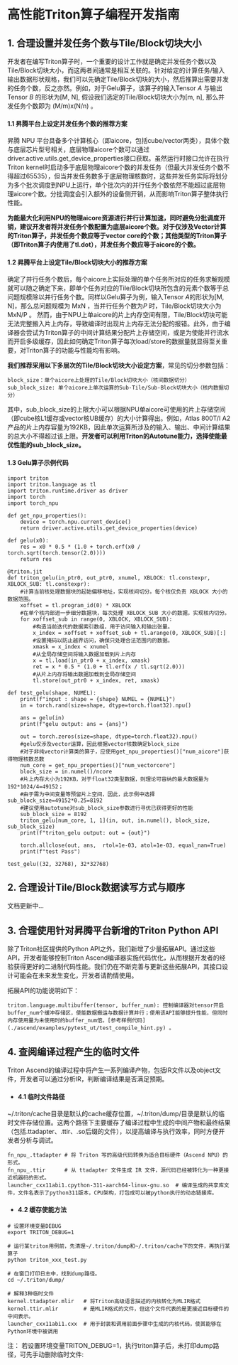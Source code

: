 # 高性能Triton算子编程开发指南
## 1. 合理设置并发任务个数与Tile/Block切块大小
开发者在编写Triton算子时，一个重要的设计工作就是确定并发任务个数以及Tile/Block切块大小，而这两者间通常是相互关联的。针对给定的计算任务/输入输出数据形状规格，我们可以先确定Tile/Block切块的大小，然后推算出需要并发的任务个数，反之亦然。例如，对于Gelu算子，该算子的输入Tensor *A* 与输出Tensor *B* 的形状为[M, N], 假设我们选定的Tile/Block切块大小为[m, n], 那么并发任务个数即为 (M/m)x(N/n) 。
#### 1.1 昇腾平台上设定并发任务个数的推荐方案
昇腾 NPU 平台具备多个计算核心（即aicore，包括cube/vector两类），具体个数与底层芯片型号相关，底层物理aicore个数可以通过driver.active.utils.get_device_properties接口获取。虽然运行时接口允许在执行Triton kernel时启动多于底层物理aicore个数的并发任务（但最大并发任务个数不得超过65535），但当并发任务数多于底层物理核数时，这些并发任务实际将划分为多个批次调度到NPU上运行，单个批次内的并行任务个数依然不能超过底层物理aicore个数。分批调度会引入额外的设备侧开销，从而影响Triton算子整体执行性能。

**为能最大化利用NPU的物理aicore资源进行并行计算加速，同时避免分批调度开销，建议开发者将并发任务个数配置为底层aicore个数。对于仅涉及Vector计算的Triton算子，并发任务个数应等于vector core的个数；其他类型的Triton算子（即Triton算子内使用了tl.dot），并发任务个数应等于aicore的个数。**

#### 1.2 昇腾平台上设定Tile/Block切块大小的推荐方案
确定了并行任务个数后，每个aicore上实际处理的单个任务所对应的任务求解规模就可以随之确定下来，即单个任务对应的Tile/Block切块所包含的元素个数等于总问题规模除以并行任务个数。同样以Gelu算子为例，输入Tensor *A*的形状为[M, N]，那么总问题规模为 MxN ，当并行任务个数为*P* 时，Tile/Block切块大小为 MxN/P 。
然而，由于NPU上单aicore的片上内存空间有限，Tile/Block切块可能无法完整搬入片上内存，导致编译时出现片上内存无法分配的报错。此外，由于编译器会尝试为Triton算子的中间计算结果分配片上存储空间，或是为使能并行流水而开启多级缓存，因此如何确定Triton算子每次load/store的数据量就显得至关重要，对Triton算子的功能与性能均有影响。

**我们推荐采用以下多层次的Tile/Block切块大小设定方案**，常见的切分参数包括：
```
block_size：单个aicore上处理的Tile/Block切块大小（核间数据切分）
sub_block_size: 单个aicore上单次运算的Sub-Tile/Sub-Block切块大小（核内数据切分）
```
其中，sub_block_size的上限大小可以根据NPU单aicore可使用的片上存储空间（即cube核L1缓存或vector核UB缓存）的大小计算得出。例如，Atlas 800T/I A2产品的片上内存容量为192KB，因此单次运算所涉及的输入、输出、中间计算结果的总大小不得超过该上限。**开发者可以利用Triton的Autotune能力，选择使能最优性能的sub_block_size。**

#### 1.3 Gelu算子示例代码
```
import triton
import triton.language as tl
import triton.runtime.driver as driver
import torch
import torch_npu

def get_npu_properties():
    device = torch.npu.current_device()
    return driver.active.utils.get_device_properties(device)

def gelu(x0):
    res = x0 * 0.5 * (1.0 + torch.erf(x0 / torch.sqrt(torch.tensor(2.0))))
    return res

@triton.jit
def triton_gelu(in_ptr0, out_ptr0, xnumel, XBLOCK: tl.constexpr, XBLOCK_SUB: tl.constexpr):
    #计算当前核处理数据块的起始偏移地址，实现核间切分。每个核仅负责 XBLOCK 大小的数据范围。
    xoffset = tl.program_id(0) * XBLOCK
	#在单个核内部进一步细分数据块，每次处理 XBLOCK_SUB 大小的数据，实现核内切分。
    for xoffset_sub in range(0, XBLOCK, XBLOCK_SUB):
	    #构造当前迭代的数据索引数组，用于访问输入和输出张量。
        x_index = xoffset + xoffset_sub + tl.arange(0, XBLOCK_SUB)[:]
		#设置掩码以防止越界访问，确保只处理合法范围内的数据。
        xmask = x_index < xnumel
		#从全局存储空间将输入数据加载到片上内存
        x = tl.load(in_ptr0 + x_index, xmask)
        ret = x * 0.5 * (1.0 + tl.erf(x / tl.sqrt(2.0)))
		#从片上内存将输出数据加载到全局存储空间
        tl.store(out_ptr0 + x_index, ret, xmask)

def test_gelu(shape, NUMEL):
    print(f"input : shape = {shape} NUMEL = {NUMEL}")
    in = torch.rand(size=shape, dtype=torch.float32).npu()

    ans = gelu(in)
    print(f"gelu output: ans = {ans}")

    out = torch.zeros(size=shape, dtype=torch.float32).npu()
	#gelu仅涉及vector运算，因此根据vector核数确定block_size
	#对于非纯vector计算类的算子，应使用get_npu_properties()["num_aicore"]获得物理核数总数
    num_core = get_npu_properties()["num_vectorcore"]
    block_size = in.numel()/ncore
	#片上内存大小为192KB，对于float32类型数据，则理论可容纳的最大数据量为192*1024/4=49152；
	#由于需为中间变量等预留片上空间，因此，此示例中选择sub_block_size=49152*0.25=8192
	#建议使用autotune对sub_block_size参数进行寻优已获得更好的性能
    sub_block_size = 8192
    triton_gelu[num_core, 1, 1](in, out, in.numel(), block_size, sub_block_size)
    print(f"triton_gelu output: out = {out}")

    torch.allclose(out, ans,  rtol=1e-03, atol=1e-03, equal_nan=True)
    print(f"test Pass")

test_gelu((32, 32768), 32*32768)
```

## 2. 合理设计Tile/Block数据读写方式与顺序
文档更新中...


## 3. 合理使用针对昇腾平台新增的Triton Python API
除了Triton社区提供的Python API之外，我们新增了少量拓展API。通过这些API，开发者能够控制Triton Ascend编译器实施代码优化，从而根据开发者的经验获得更好的二进制代码性能。我们仍在不断完善与更新这些拓展API，其接口设计可能会在未来发生变化，开发者请酌情使用。

拓展API的功能说明如下：
```
triton.language.multibuffer(tensor, buffer_num): 控制编译器对tensor开启buffer_num个缓冲存储区，使能数据搬运与数据计算并行；使用该API能够提升性能，但同时内存使用量为未使用时的buffer_num倍。[参考样例代码](./ascend/examples/pytest_ut/test_compile_hint.py) 。
```


## 4. 查阅编译过程产生的临时文件

Triton Ascend的编译过程中将产生一系列编译产物，包括IR文件以及object文件，开发者可以通过分析IR，判断编译结果是否满足预期。

- #### 4.1 临时文件路径
~/.triton/cache目录是默认的cache缓存位置，~/.triton/dump/目录是默认的临时文件存储位置。这两个路径下主要缓存了编译过程中生成的中间产物和最终结果（包括.ttadapter、.ttir、.so后缀的文件），以提高编译与执行效率，同时方便开发者分析与调试。
```
fn_npu_.ttadapter # 将 Triton 写的高级代码转换为适合目标硬件（Ascend NPU）的形式。
fn_npu_.ttir      # 从 ttadapter 文件生成 IR 文件，源代码已经被转化为一种更接近机器码的形式。
launcher_cxx11abi1.cpython-311-aarch64-linux-gnu.so  # 编译生成的共享库文件，文件名表示了python311版本，CPU架构，打包成可以被python执行的动态链接库。
```
- #### 4.2 缓存使能方法
```
# 设置环境变量DEBUG
export TRITON_DEBUG=1

# 运行某triton用例前，先清理~/.triton/dump和~/.triton/cache下的文件，再执行某算子
python triton_xxx_test.py

# 在窗口打印日志中，找到dump路径。
cd ~/.triton/dump/

# 解释3种临时文件
kernel.ttadapter.mlir   # 将Triton高级语言描述的内核转化为MLIR格式
kernel.ttir.mlir        # 是MLIR格式的文件，但这个文件代表的是更接近目标硬件的中间表示。
launcher_cxx11abi1.cxx  # 用于封装和调用前面步骤中生成的内核代码，使其能够在Python环境中被调用
```
注： 若设置环境变量TRITON_DEBUG=1，执行triton算子后，未打印dump路径，可先手动删除临时文件: